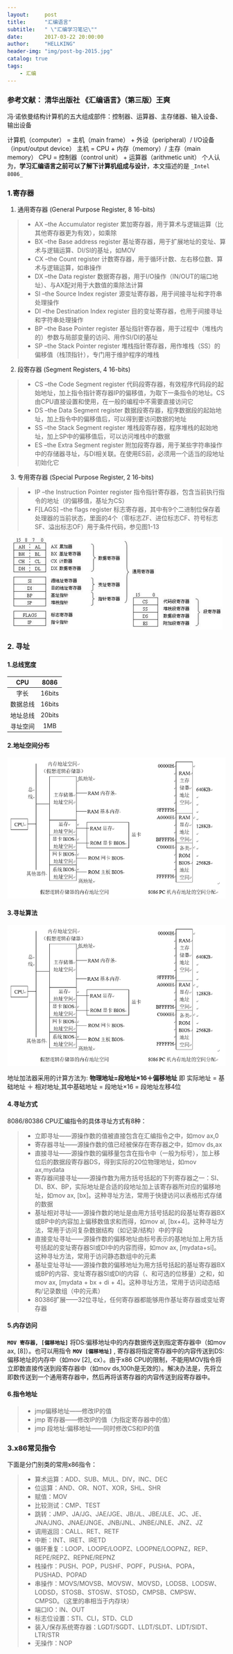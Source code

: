 ```yaml
---
layout:     post
title:      "汇编语言"
subtitle:   " \"汇编学习笔记\""
date:       2017-03-22 20:00:00
author:     "HELLKING"
header-img: "img/post-bg-2015.jpg"
catalog: true
tags:
    - 汇编
---
```

### 参考文献： 清华出版社 《汇编语言》（第三版）王爽

冯·诺依曼结构计算机的五大组成部件：控制器、运算器、主存储器、输入设备、输出设备

计算机（computer） = 主机（main frame） + 外设（peripheral）/ I/O设备（input/output device）
主机 = CPU + 内存（memory）/ 主存（main memory）
CPU = 控制器（control unit） + 运算器（arithmetic unit）
个人认为，__学习汇编语言之前可以了解下计算机组成与设计__，本文描述的是 `_Intel 8086_`

### 1.寄存器
 1. 通用寄存器 (General Purpose Register, 8 16-bits)
> + AX –the Accumulator register 累加寄存器，用于算术与逻辑运算（比其他寄存器更为有效），如乘除
> + BX –the Base address register 基址寄存器，用于扩展地址的变址、算术与逻辑运算、DI/SI的基址，如MOV
> + CX –the Count register	计数寄存器，用于循环计数、左右移位数、算术与逻辑运算，如串操作
> + DX –the Data register 数据寄存器，用于I/O操作（IN/OUT的端口地址）、与AX配对用于大数值的乘除法计算
> + SI –the Source Index register 源变址寄存器，用于间接寻址和字符串处理操作
> + DI –the Destination Index register 目的变址寄存器，也用于间接寻址和字符串处理操作
> + BP –the Base Pointer register 基址指针寄存器，用于过程中（堆栈内的）参数与局部变量的访问、用作SI/DI的基址
> + SP –the Stack Pointer register 堆栈指针寄存器，用作堆栈（SS）的偏移值（栈顶指针），专门用于维护程序的堆栈

2. 段寄存器 (Segment Registers, 4 16-bits)
> + CS –the Code Segment register 代码段寄存器，有效程序代码段的起始地址，加上指令指针寄存器IP的偏移值，为取下一条指令的地址。CS由CPU直接设置和使用，在一般的编程中不需要直接访问它
> + DS –the Data Segment register 数据段寄存器，程序数据段的起始地址，加上指令中的偏移值后，可以得到要访问数据的地址
> + SS –the Stack Segment register 堆栈段寄存器，程序堆栈的起始地址，加上SP中的偏移值后，可以访问堆栈中的数据
> + ES –the Extra Segment register 附加段寄存器，用于某些字符串操作中的存储器寻址，与DI相关联。在使用ES前，必须用一个适当的段地址初始化它

3. 专用寄存器 (Special Purpose Register, 2 16-bits)
> + IP –the Instruction Pointer register 指令指针寄存器，包含当前执行指令的地址（的偏移值，基址为CS）
> + F[LAGS] –the flags register 标志寄存器，其中有9个二进制位保存着处理器的当前状态，里面的4个（零标志ZF、进位标志CF、符号标志SF、溢出标志OF）用于条件代码，参见图1-13

<center>
<img src="/img/in-post/Assemble/register_classify.jpg">
</center>

### 2. 寻址
#### 1.总线宽度
|CPU|8086|
|:---:|:---:|
|字长|16bits|
|数据总线|16bits|
|地址总线|20bits|
|寻址空间|1MB|
#### 2.地址空间分布
<center>
<img src="/img/in-post/Assemble/address_8086.png">
</center>

#### 3.寻址算法
<center>
<img src="/img/in-post/Assemble/address_8086.png">
</center>

地址加法器采用的计算方法为: __物理地址=段地址×16＋偏移地址__ 即
实际地址 = 基础地址 ＋ 相对地址,其中基础地址 = 段地址×16 = 段地址左移4位

#### 4.寻址方式
8086/80386 CPU汇编指令的具体寻址方式有8种：
> +	立即寻址——源操作数的值被直接包含在汇编指令之中，如mov ax,0
> +	寄存器寻址——源操作数的值已经被保存在寄存器之中，如mov ds,ax
> +	直接寻址——源操作数的偏移量包含在指令中（一般为标号），加上移位后的数据段寄存器DS，得到实际的20位物理地址，如mov ax,mydata
> +	寄存器间接寻址——源操作数为用方括号括起的下列寄存器之一：SI、DI、BX、BP，实际地址是合适的段地址加上该寄存器所对应的偏移地址，如mov ax, [bx]。这种寻址方法，常用于快捷访问以表格形式存储的数据
> +	基址相对寻址——源操作数的地址是由用方括号括起的段基址寄存器BX或BP中的内容加上偏移数值求和而得，如mov al, [bx+4]。这种寻址方法，常用于访问复杂数据结构（如记录/结构）中的字段
> +	直接变址寻址——源操作数的偏移地址由标号表示的基地址加上用方括号括起的变址寄存器SI或DI中的内容而得，如mov ax, [mydata+si]。这种寻址方法，常用于访问静态数组中的元素
> +	基址变址寻址——源操作数的偏移地址为用方括号括起的基址寄存器BX或BP的内容、变址寄存器SI或DI的内容（、和可选的位移量）之和，如mov ax, [mydata + bx + di + 4]。这种寻址方法，常用于访问动态结构/记录数组（中的元素）
> +	80386扩展——32位寻址，任何寄存器都能够用作基址寄存器或变址寄存器

#### 5.内存访问
**`MOV 寄存器, [偏移地址]`** 将DS:偏移地址中的内存数据传送到指定寄存器中（如mov ax, [8]）。也可以用指令 **`MOV [偏移地址]`** , 寄存器将指定寄存器中的内容传送到DS:偏移地址的内存中（如mov [2], cx）。由于x86 CPU的限制，不能用MOV指令将立即数直接传送到段寄存器中（如mov ds,100h是无效的）。解决办法是，先将立即数传送到一个通用寄存器中，然后再将该寄存器的内容传送到段寄存器中。

#### 6.指令地址
> + jmp偏移地址——修改IP的值
> + jmp 寄存器——修改IP的值（为指定寄存器中的值）
> + jmp 段地址:偏移地址——同时修改CS和IP的值

### 3.x86常见指令
下面是分门别类的常用x86指令：
> +	算术运算：ADD、SUB、MUL、DIV，INC、DEC
> +	位运算：AND、OR、NOT、XOR，SHL、SHR
> +	赋值：MOV
> +	比较测试：CMP、TEST
> +	跳转：JMP、JA/JG、JAE/JGE、JB/JL、JBE/JLE、JC、JE、JNA/JNG、JNAE/JNGE、JNB/JNL、JNBE/JNLE、JNZ、JZ
> +	调用返回：CALL、RET、RETF
> +	中断：INT、IRET、IRETD
> +	循环重复：LOOP、LOOPE/LOOPZ、LOOPNE/LOOPNZ，REP、REPE/REPZ、REPNE/REPNZ
> +	栈操作：PUSH、POP，PUSHF、POPF，PUSHA、POPA，PUSHAD、POPAD
> +	串操作：MOVS/MOVSB、MOVSW、MOVSD，LODSB、LODSW、LODSD，STOSB、STOSW、STOSD，CMPSB、CMPSW、CMPSD。（这里的串相当于内存块）
> +	端口IO：IN、OUT
> +	标志位设置：STI、CLI，STD、CLD
> +	装入/保存系统寄存器：LGDT/SGDT、LLDT/SLDT、LIDT/SIDT、LTR/STR
> +	无操作：NOP
